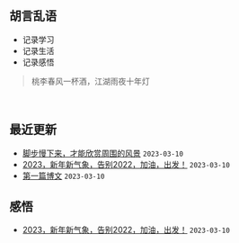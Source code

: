 ## 胡言乱语
- 记录学习
- 记录生活
- 记录感悟

> 桃李春风一杯酒，江湖雨夜十年灯
<br/>

## 最近更新
- [脚步慢下来，才能欣赏周围的风景](https://github.com/xpblog/say-something/issues/3) `2023-03-10`
- [2023，新年新气象，告别2022，加油，出发！](https://github.com/xpblog/say-something/issues/2) `2023-03-10`
- [第一篇博文](https://github.com/xpblog/say-something/issues/1) `2023-03-10`
## 感悟
- [2023，新年新气象，告别2022，加油，出发！](https://github.com/xpblog/say-something/issues/2) `2023-03-10`
